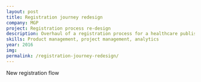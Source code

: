 ```yaml
---
layout: post
title: Registration journey redesign
company: MGP 
project: Registration process re-design
description: Overhaul of a registration process for a healthcare publisher
skills: Product management, project management, analytics
year: 2016
img:
permalink: /registration-journey-redesign/
---
```


New registration flow
